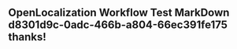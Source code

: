 <properties
ms.topic="hero-topic"
ms.test1="hero-topic"
ms.test2="test"/>

## OpenLocalization Workflow Test MarkDown d8301d9c-0adc-466b-a804-66ec391fe175 thanks!
